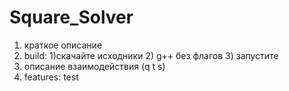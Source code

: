 # Square_Solver

1) краткое описание 
2) build: 1)скачайте исходники 2) g++ без флагов 3) запустите
3) описание взаимодействия (q t s)
4) features: test 
